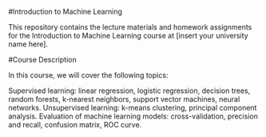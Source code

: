 #Introduction to Machine Learning

This repository contains the lecture materials and homework assignments for the Introduction to Machine Learning course at [insert your university name here].

#Course Description

In this course, we will cover the following topics:

Supervised learning: linear regression, logistic regression, decision trees, random forests, k-nearest neighbors, support vector machines, neural networks.
Unsupervised learning: k-means clustering, principal component analysis.
Evaluation of machine learning models: cross-validation, precision and recall, confusion matrix, ROC curve.
